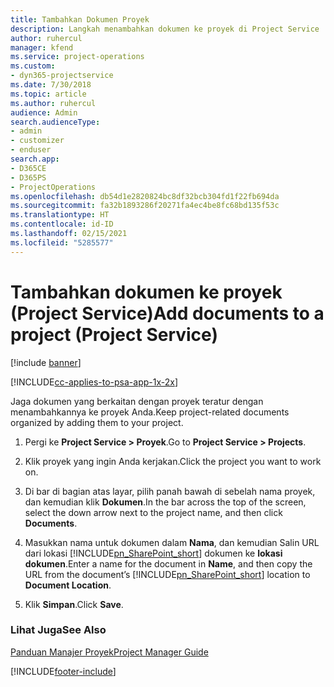 ```yaml
---
title: Tambahkan Dokumen Proyek
description: Langkah menambahkan dokumen ke proyek di Project Service
author: ruhercul
manager: kfend
ms.service: project-operations
ms.custom:
- dyn365-projectservice
ms.date: 7/30/2018
ms.topic: article
ms.author: ruhercul
audience: Admin
search.audienceType:
- admin
- customizer
- enduser
search.app:
- D365CE
- D365PS
- ProjectOperations
ms.openlocfilehash: db54d1e2820824bc8df32bcb304fd1f22fb694da
ms.sourcegitcommit: fa32b1893286f20271fa4ec4be8fc68bd135f53c
ms.translationtype: HT
ms.contentlocale: id-ID
ms.lasthandoff: 02/15/2021
ms.locfileid: "5285577"
---
```

# <a name="add-documents-to-a-project-project-service"></a><span data-ttu-id="b9000-103">Tambahkan dokumen ke proyek (Project Service)</span><span class="sxs-lookup"><span data-stu-id="b9000-103">Add documents to a project (Project Service)</span></span>

[!include [banner](../includes/psa-now-project-operations.md)]

[!INCLUDE[cc-applies-to-psa-app-1x-2x](../includes/cc-applies-to-psa-app-1x-2x.md)]

<span data-ttu-id="b9000-104">Jaga dokumen yang berkaitan dengan proyek teratur dengan menambahkannya ke proyek Anda.</span><span class="sxs-lookup"><span data-stu-id="b9000-104">Keep project-related documents organized by adding them to your project.</span></span>  
  
1. <span data-ttu-id="b9000-105">Pergi ke **Project Service > Proyek**.</span><span class="sxs-lookup"><span data-stu-id="b9000-105">Go to **Project Service > Projects**.</span></span>  
  
2. <span data-ttu-id="b9000-106">Klik proyek yang ingin Anda kerjakan.</span><span class="sxs-lookup"><span data-stu-id="b9000-106">Click the project you want to work on.</span></span>  
  
3. <span data-ttu-id="b9000-107">Di bar di bagian atas layar, pilih panah bawah di sebelah nama proyek, dan kemudian klik **Dokumen**.</span><span class="sxs-lookup"><span data-stu-id="b9000-107">In the bar across the top of the screen, select the down arrow next to the project name, and then click **Documents**.</span></span>  
  
4. <span data-ttu-id="b9000-108">Masukkan nama untuk dokumen dalam **Nama**, dan kemudian Salin URL dari lokasi [!INCLUDE[pn_SharePoint_short](../includes/pn-sharepoint-short.md)] dokumen ke **lokasi dokumen**.</span><span class="sxs-lookup"><span data-stu-id="b9000-108">Enter a name for the document in **Name**,  and then copy the URL from the document’s [!INCLUDE[pn_SharePoint_short](../includes/pn-sharepoint-short.md)] location to **Document Location**.</span></span>  
  
5. <span data-ttu-id="b9000-109">Klik **Simpan**.</span><span class="sxs-lookup"><span data-stu-id="b9000-109">Click **Save**.</span></span>  
  
### <a name="see-also"></a><span data-ttu-id="b9000-110">Lihat Juga</span><span class="sxs-lookup"><span data-stu-id="b9000-110">See Also</span></span>  
 [<span data-ttu-id="b9000-111">Panduan Manajer Proyek</span><span class="sxs-lookup"><span data-stu-id="b9000-111">Project Manager Guide</span></span>](../psa/project-manager-guide.md)


[!INCLUDE[footer-include](../includes/footer-banner.md)]